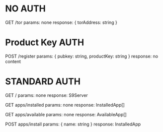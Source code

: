 # NO AUTH
GET /tor
params: none
response: { torAddress: string }


# Product Key AUTH
POST /register
params: { pubkey: string, productKey: string }
response: no content


# STANDARD AUTH
GET /
params: none
response: S9Server

GET apps/installed
params: none
response: InstalledApp[]

GET apps/available
params: none
response: AvailableApp[]

POST apps/install
params: { name: string }
response: InstalledApp